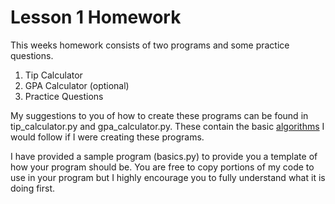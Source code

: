# Lesson 1 Homework

This weeks homework consists of two programs and some practice questions.

1. Tip Calculator
2. GPA Calculator (optional)
3. Practice Questions

My suggestions to you of how to create these programs can be found in
tip_calculator.py and gpa_calculator.py. These contain the basic
[algorithms](http://whatis.techtarget.com/definition/algorithm) I would follow
if I were creating these programs.

I have provided a sample program (basics.py) to provide you a template of how
your program should be. You are free to copy portions of my code to use in your
program but I highly encourage you to fully understand what it is doing first.
